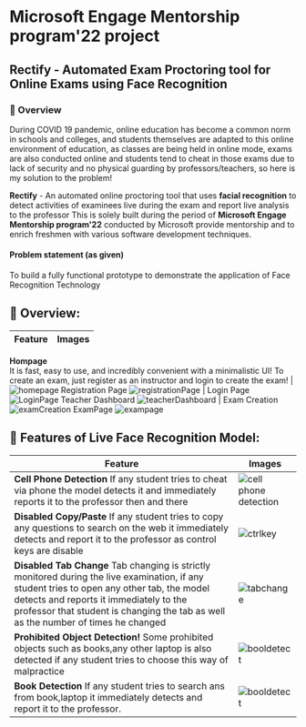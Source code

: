 # Microsoft Engage Mentorship program'22 project 
## Rectify - Automated Exam Proctoring tool for Online Exams using Face Recognition
### 🚩 Overview 
During COVID 19 pandemic, online education has become a common norm in schools and colleges, and students themselves are adapted to this online environment of education, as classes are being held in online mode, exams are also conducted online and students tend to cheat in those exams due to lack of security and no physical guarding by professors/teachers, so here is my solution to the problem!

**Rectify** - An automated online proctoring tool that uses **facial recognition** to detect activities of examinees live during the exam and report live analysis to the professor
This is solely built during the period of **Microsoft Engage Mentorship program'22** conducted by Microsoft provide mentorship and to enrich freshmen with various software development techniques.

#### Problem statement (as given)
To build a fully functional prototype to demonstrate the application of Face Recognition Technology

## 🚩 Overview:
Feature | Images
------------ | -------------
 **Hompage**  
 It is fast, easy to use, and incredibly convenient with a minimalistic UI! To create an exam, just register as an instructor and login to create the exam! | ![homepage](https://user-images.githubusercontent.com/72180855/169327827-c1900a42-36b9-40b0-aff9-c70fec5f9a12.jpg)
Registration Page ![registrationPage](https://user-images.githubusercontent.com/72180855/169329936-754069ba-d581-43a1-8cf2-2eac8b9d1e11.jpg) | Login Page  ![LoginPage](https://user-images.githubusercontent.com/72180855/169330053-aaa107cf-23b9-4d45-ade9-ab9929d1128b.jpg) 
Teacher Dashboard  ![teacherDashboard](https://user-images.githubusercontent.com/72180855/169328758-22c634dc-f495-4445-8c4d-015a83fbbbb9.jpg) | Exam Creation ![examCreation](https://user-images.githubusercontent.com/72180855/169330873-a0399556-54a7-46cb-8f18-1bf3b3e652a7.jpg)
ExamPage ![exampage](https://user-images.githubusercontent.com/72180855/169332552-58b90afd-6613-4bda-991d-aadce99c6293.jpg) 
## 🚩 Features of Live Face Recognition Model:
Feature | Images
------------ | -------------
**Cell Phone Detection** If any student tries to cheat via phone the model detects it and immediately reports it to the professor then and there | ![cell phone detection](https://user-images.githubusercontent.com/72180855/169334442-3d799e4e-4536-447f-b9c3-4484af2fe74a.jpg) 
**Disabled Copy/Paste** If any student tries to copy any questions to search on the web it immediately detects and report it to the professor as control keys are disable | ![ctrlkey](https://user-images.githubusercontent.com/72180855/169334801-55e0f168-f7c6-4742-a3e2-812376a6a871.jpg)
**Disabled Tab Change** Tab changing is strictly monitored during the live examination, if any student tries to open any other tab, the model detects and reports it immediately to the professor that student is changing the tab as well as the number of times he changed | ![tabchange](https://user-images.githubusercontent.com/72180855/169334996-10b8debe-92a9-4472-adbc-fc20ff78cf81.jpg)
**Prohibited Object Detection!** Some prohibited objects such as books,any other laptop is also detected if any student tries to choose this way of malpractice | ![booldetect](https://user-images.githubusercontent.com/72180855/169391280-b536cf0a-37cc-4203-8ffc-d477f9a373e1.jpg)
**Book Detection** If any student tries to search ans from book,laptop it immediately detects and report it to the professor. | ![booldetect](https://user-images.githubusercontent.com/72180855/169334005-620315b1-d61b-4876-83a8-38acda9f711a.jpg)










